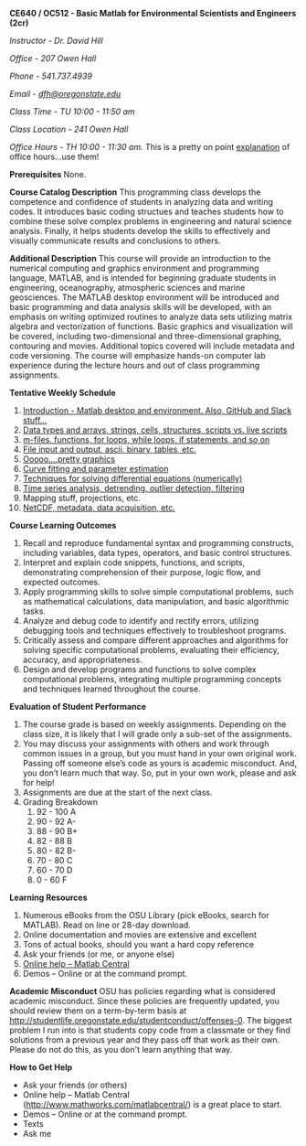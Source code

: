 **CE640 / OC512 - Basic Matlab for Environmental Scientists and Engineers (2cr)**

*Instructor - Dr. David Hill*

*Office - 207 Owen Hall*

*Phone - 541.737.4939*

*Email - dfh@oregonstate.edu*

*Class Time - TU 10:00 - 11:50 am*

*Class Location - 241 Owen Hall*

*Office Hours - TH 10:00 - 11:30 am.* This is a pretty on point [explanation](https://vimeo.com/270014784) of office hours...use them!

**Prerequisites**
None.

**Course Catalog Description**
This programming class develops the competence and confidence of students in analyzing data and writing codes. It introduces basic coding structues and teaches students how to combine these solve complex problems in engineering and natural science analysis. Finally, it helps students develop the skills to effectively and visually communicate results and conclusions to others.

**Additional Description**
This course will provide an introduction to the numerical computing and graphics environment and programming language, MATLAB, and is intended for beginning graduate students in engineering, oceanography, atmospheric sciences and marine geosciences.  The MATLAB desktop environment will be introduced and basic programming and data analysis skills will be developed, with an emphasis on writing optimized routines to analyze data sets utilizing matrix algebra and vectorization of functions.  Basic graphics and visualization will be covered, including two-dimensional and three-dimensional graphing, contouring and movies. Additional topics covered will include metadata and code versioning. The course will emphasize hands-on computer lab experience during the lecture hours and out of class programming assignments. 

**Tentative Weekly Schedule**
1. [Introduction - Matlab desktop and environment. Also, GitHub and Slack stuff...](scripts/week1/readme.md)
2. [Data types and arrays, strings, cells, structures, scripts vs. live scripts](scripts/week2/readme.md)
3. [m-files, functions, for loops, while loops, if statements, and so on](scripts/week3/readme.md)
4. [File input and output, ascii, binary, tables, etc.](scripts/week4/readme.md)
5. [Ooooo....pretty graphics](scripts/week5/readme.md)
6. [Curve fitting and parameter estimation](scripts/week6/readme.md)
7. [Techniques for solving differential equations (numerically)](scripts/week7/readme.md)
8. [Time series analysis, detrending, outlier detection, filtering](scripts/week8/readme.md)
9. Mapping stuff, projections, etc.
10. [NetCDF, metadata, data acquisition, etc.](scripts/week10/readme.md)

**Course Learning Outcomes**
1. Recall and reproduce fundamental syntax and programming constructs, including variables, data types, operators, and basic control structures.
2. Interpret and explain code snippets, functions, and scripts, demonstrating comprehension of their purpose, logic flow, and expected outcomes.
3. Apply programming skills to solve simple computational problems, such as mathematical calculations, data manipulation, and basic algorithmic tasks.
4. Analyze and debug code to identify and rectify errors, utilizing debugging tools and techniques effectively to troubleshoot programs.
5. Critically assess and compare different approaches and algorithms for solving specific computational problems, evaluating their efficiency, accuracy, and appropriateness.
6. Design and develop programs and functions to solve complex computational problems, integrating multiple programming concepts and techniques learned throughout the course.

**Evaluation of Student Performance**
1. The course grade is based on weekly assignments. Depending on the class size, it is likely that I will grade only a sub-set of the assignments.
2. You may discuss your assignments with others and work through common issues in a group, but you must hand in your own original work. Passing off someone else’s code as yours is academic misconduct. And, you don’t learn much that way. So, put in your own work, please and ask for help!
3. Assignments are due at the start of the next class.
4. Grading Breakdown
    1. 92 - 100 A
    2. 90 - 92 A-
    3. 88 - 90 B+
    4. 82 - 88 B
    5. 80 - 82 B-
    6. 70 - 80 C
    7. 60 - 70 D
    8. 0 - 60 F
  
**Learning Resources**
1. Numerous eBooks from the OSU Library (pick eBooks, search for MATLAB). Read on line or 28-day download.
2. Online documentation and movies are extensive and excellent
3. Tons of actual books, should you want a hard copy reference
4. Ask your friends (or me, or anyone else)
5. [Online help – Matlab Central](http://www.mathworks.com/matlabcentral/)
6. Demos – Online or at the command prompt.

**Academic Misconduct**
OSU has policies regarding what is considered academic misconduct. Since these policies are frequently updated, you should review them on a term-by-term basis at http://studentlife.oregonstate.edu/studentconduct/offenses-0. The biggest problem I run into is that students copy code from a classmate or they find solutions from a previous year and they pass off that work as their own. Please do not do this, as you don't learn anything that way.

**How to Get Help**
* Ask your friends (or others)
* Online help – Matlab Central (http://www.mathworks.com/matlabcentral/) is a great place to start.
* Demos – Online or at the command prompt.
* Texts
* Ask me


